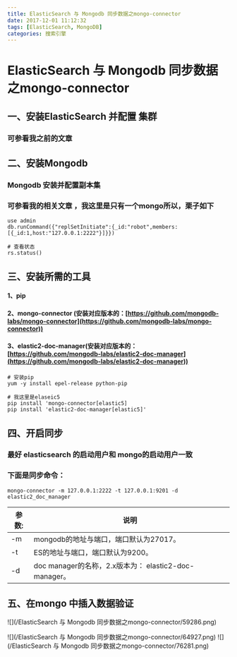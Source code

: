 ```yaml
---
title: ElasticSearch 与 Mongodb 同步数据之mongo-connector
date: 2017-12-01 11:12:32
tags: [ElasticSearch, MongoDB]
categories: 搜索引擎
---
```

# ElasticSearch 与 Mongodb 同步数据之mongo-connector

## 一、安装ElasticSearch 并配置 集群
### 可参看我之前的文章

## 二、安装Mongodb

### Mongodb 安装并配置副本集
### 可参看我的相关文章 ，我这里是只有一个mongo所以，栗子如下
```
use admin
db.runCommand({"replSetInitiate":{_id:"robot",members:[{_id:1,host:"127.0.0.1:2222"}]}})

# 查看状态
rs.status()
```

## 三、安装所需的工具
#### 1、pip
#### 2、mongo-connector (安装对应版本的：[https://github.com/mongodb-labs/mongo-connector](https://github.com/mongodb-labs/mongo-connector))
#### 3、elastic2-doc-manager(安装对应版本的：[https://github.com/mongodb-labs/elastic2-doc-manager](https://github.com/mongodb-labs/elastic2-doc-manager))
```shell
# 安装pip
yum -y install epel-release python-pip

# 我这里是elaseic5 
pip install 'mongo-connector[elastic5]
pip install 'elastic2-doc-manager[elastic5]'
```

## 四、开启同步
### 最好 elasticsearch 的启动用户和 mongo的启动用户一致
### 下面是同步命令：
```
mongo-connector -m 127.0.0.1:2222 -t 127.0.0.1:9201 -d elastic2_doc_manager
```
|参数:|说明|
|--|--|
|-m| mongodb的地址与端口，端口默认为27017。 |
|-t|ES的地址与端口，端口默认为9200。 |
|-d|doc manager的名称，2.x版本为： elastic2-doc-manager。|

## 五、在mongo 中插入数据验证
![](/ElasticSearch 与 Mongodb 同步数据之mongo-connector/59286.png)

![](/ElasticSearch 与 Mongodb 同步数据之mongo-connector/64927.png)
![](/ElasticSearch 与 Mongodb 同步数据之mongo-connector/76281.png)
